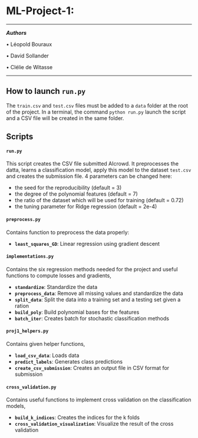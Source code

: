 # ML-Project-1: 

___

***Authors***

• Léopold Bouraux

• David Sollander

• Clélie de Witasse

___


## How to launch `run.py`

The `train.csv` and `test.csv` files must be added to a `data` folder at the root of the project. In a terminal, the command `python run.py` launch the script and a CSV file will be created in the same folder.

## Scripts

#### `run.py`

This script creates the CSV file submitted AIcrowd. It preprocesses the datta, learns a classification model, apply this model to the dataset `test.csv` and creates the submission file.
4 parameters can be changed here:
* the seed for the reproducibility (default = 3)
* the degree of the polynomial features (default = 7)
* the ratio of the dataset which will be used for training (default = 0.72)
* the tuning parameter for Ridge regression (default = 2e-4)

#### `preprocess.py`

Contains function to preprocess the data properly:
* **`least_squares_GD`**: Linear regression using gradient descent


#### `implementations.py` 

Contains the six regression methods needed for the project and useful functions to compute losses and gradients,

* **`standardize`**: Standardize the data
* **`preprocess_data`**: Remove all missing values and standardize the data
* **`split_data`**: Split the data into a training set and a testing set given a ration
* **`build_poly`**: Build polynomial bases for the features
* **`batch_iter`**: Creates batch for stochastic classification methods

#### `proj1_helpers.py` 

Contains given helper functions,

* **`load_csv_data`**: Loads data
* **`predict_labels`**: Generates class predictions
* **`create_csv_submission`**: Creates an output file in CSV format for submission

#### `cross_validation.py`

Contains useful functions to implement cross validation on the classification models, 
* **`build_k_indices`**: Creates the indices for the k folds
* **`cross_validation_visualization`**: Visualize the result of the cross validation



